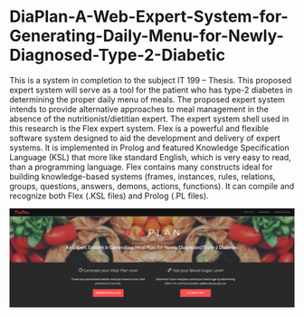 # DiaPlan-A-Web-Expert-System-for-Generating-Daily-Menu-for-Newly-Diagnosed-Type-2-Diabetic
This is a system in completion to the subject IT 199 – Thesis. This proposed expert system will serve as a tool for the patient who has type-2 diabetes in determining the proper daily menu of meals. The  proposed expert system intends to provide alternative approaches to meal management in the absence of the nutritionist/dietitian expert. The expert system shell used in this research is the Flex expert system. Flex is a powerful and flexible software system designed to aid the development and delivery of expert systems. It  is implemented in Prolog and featured Knowledge Specification Language (KSL) that more like standard English, which is very easy to read, than a programming language. Flex contains many constructs ideal for building knowledge-based systems (frames, instances, rules, relations, groups, questions, answers, demons, actions, functions). It can compile and recognize both Flex (.KSL  files) and Prolog (.PL files).

![](images/diaplan-landing-page.jpg)
